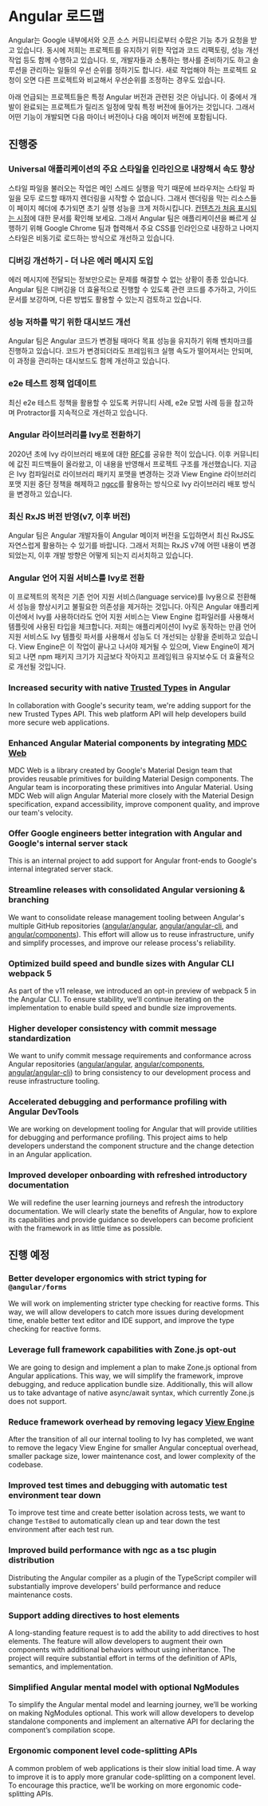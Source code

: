 <!--
# Angular Roadmap
-->
# Angular 로드맵

<!--
Angular receives a large number of feature requests, both from inside Google and from the broader open-source community. At the same time, our list of projects contains plenty of maintenance tasks, code refactorings, potential performance improvements, and so on. We bring together representatives from developer relations, product management, and engineering to prioritize this list. As new projects come into the queue, we regularly position them based on relative priority to other projects. As work gets done, projects will move up in the queue.

The projects below are not associated with a particular Angular version. We'll release them on completion, and they will be part of a specific version based on our release schedule, following semantic versioning. For example, features are released in the next minor after they are complete, or the next major if they include breaking changes.
-->
Angular는 Google 내부에서와 오픈 소스 커뮤니티로부터 수많은 기능 추가 요청을 받고 있습니다.
동시에 저희는 프로젝트를 유지하기 위한 작업과 코드 리팩토링, 성능 개선작업 등도 함께 수행하고 있습니다.
또, 개발자들과 소통하는 행사를 준비하기도 하고 솔루션을 관리하는 일들의 우선 순위를 정하기도 합니다.
새로 작업해야 하는 프로젝트 요청이 오면 다른 프로젝트와 비교해서 우선순위를 조정하는 경우도 있습니다.

아래 언급되는 프로젝트들은 특정 Angular 버전과 관련된 것은 아닙니다.
이 중에서 개발이 완료되는 프로젝트가 릴리즈 일정에 맞춰 특정 버전에 들어가는 것입니다.
그래서 어떤 기능이 개발되면 다음 마이너 버전이나 다음 메이저 버전에 포함됩니다.


<!--
## In Progress
-->
## 진행중

<!--
### Faster apps by inlining critical styles in Universal applications
-->
### Universal 애플리케이션의 주요 스타일을 인라인으로 내장해서 속도 향상

<!--
Loading external stylesheets is a blocking operation, which means that the browser can’t start rendering your application until it loads all the referenced CSS. Having render-blocking resources in the header of a page can significantly impact its load performance, for example, its [first contentful paint](https://web.dev/first-contentful-paint/). To make apps faster, we’ve been collaborating with the Google Chrome team on inlining critical CSS and loading the rest of the styles asynchronously.
-->
스타일 파일을 불러오는 작업은 메인 스레드 실행을 막기 때문에 브라우저는 스타일 파일을 모두 로드할 때까지 렌더링을 시작할 수 없습니다.
그래서 렌더링을 막는 리소스들이 페이지 헤더에 추가되면 초기 실행 성능을 크게 저하시킵니다.
[컨텐츠가 처음 표시되는 시점](https://web.dev/first-contentful-paint/)에 대한 문서를 확인해 보세요.
그래서 Angular 팀은 애플리케이션을 빠르게 실행하기 위해 Google Chrome 팀과 협력해서 주요 CSS를 인라인으로 내장하고 나머지 스타일은 비동기로 로드하는 방식으로 개선하고 있습니다.


<!--
### Improve debugging with better Angular error messages
-->
### 디버깅 개선하기 - 더 나은 에러 메시지 도입

<!--
Error messages often bring limited actionable information to help developers resolve them. We’ve been working on making error messages more discoverable by adding associated codes, developing guides, and other materials to ensure a smoother debugging experience.
-->
에러 메시지에 전달되는 정보만으로는 문제를 해결할 수 없는 상황이 종종 있습니다.
Angular 팀은 디버깅을 더 효율적으로 진행할 수 있도록 관련 코드를 추가하고, 가이드 문서를 보강하며, 다른 방법도 활용할 수 있는지 검토하고 있습니다.


<!--
### Revamp performance dashboards to detect regressions
-->
### 성능 저하를 막기 위한 대시보드 개선

<!--
We have a set of benchmarks that we run against every code change to ensure Angular aligns with our performance standards. To ensure the framework’s runtime does not regress after a code change, we need to refine some of the existing infrastructure the dashboards step on.
-->
Angular 팀은 Angular 코드가 변경될 때마다 목표 성능을 유지하기 위해 벤치마크를 진행하고 있습니다.
코드가 변경되더라도 프레임워크 실행 속도가 떨어져서는 안되며, 이 과정을 관리하는 대시보드도 함께 개선하고 있습니다.


<!--
### Update our e2e testing strategy
-->
### e2e 테스트 정책 업데이트

<!--
To ensure we provide a future-proof e2e testing strategy, we want to evaluate the state of Protractor, community innovations, e2e best practices, and explore novel opportunities.
-->
최신 e2e 테스트 정책을 활용할 수 있도록 커뮤니티 사례, e2e 모범 사례 등을 참고하며 Protractor를 지속적으로 개선하고 있습니다.


<!--
### Angular libraries use Ivy
-->
### Angular 라이브러리를 Ivy로 전환하기

<!--
Earlier in 2020, we shared an [RFC](https://github.com/angular/angular/issues/38366) for Ivy library distribution. After invaluable feedback from the community, we developed a design of the project. We are now investing in the development of Ivy library distribution, including an update of the library package format to use Ivy compilation, unblock the deprecation of the View Engine library format, and [ngcc](https://angular.io/guide/glossary#ngcc). 
-->
2020년 초에 Ivy 라이브러리 배포에 대한 [RFC](https://github.com/angular/angular/issues/38366)를 공유한 적이 있습니다.
이후 커뮤니티에 값진 피드백들이 올라왔고, 이 내용을 반영해서 프로젝트 구조를 개선했습니다.
지금은 Ivy 컴파일러로 라이브러리 패키지 포맷을 변경하는 것과 View Engine 라이브러리 포맷 지원 중단 정책을 해제하고 [ngcc](https://angular.io/guide/glossary#ngcc)를 활용하는 방식으로 Ivy 라이브러리 배포 방식을 변경하고 있습니다.


<!--
### Ensure smooth adoption for future RxJS changes (v7 and beyond)
-->
### 최신 RxJS 버전 반영(v7, 이후 버전)

<!--
We want to ensure Angular developers are taking advantage of the latest capabilities of RxJS and have a smooth transition to the next major releases of the framework. For this purpose, we will explore and document the scope of the changes in v7 and beyond of RxJS and plan an update strategy.
-->
Angular 팀은 Angular 개발자들이 Angular 메이저 버전을 도입하면서 최신 RxJS도 자연스럽게 활용하는 수 있기를 바랍니다.
그래서 저희는 RxJS v7에 어떤 내용이 변경되었는지, 이후 개발 방향은 어떻게 되는지 리서치하고 있습니다.


<!--
### Transition the Angular language service to Ivy
-->
### Angular 언어 지원 서비스를 Ivy로 전환

<!--
The goal of this project is to improve the experience and remove legacy dependency by transitioning the language service to Ivy. Today the language service still uses the View Engine compiler and type checking, even for Ivy applications. We want to use the Ivy template parser and improved type checking for the Angular Language service to match application behavior. This migration will also be a step towards unblocking the removal of View Engine, which will simplify Angular, reduce the npm package size, and improve the framework's maintainability.
-->
이 프로젝트의 목적은 기존 언어 지원 서비스(language service)를 Ivy용으로 전환해서 성능을 향상시키고 불필요한 의존성을 제거하는 것입니다.
아직은 Angular 애플리케이션에서 Ivy를 사용하더라도 언어 지원 서비스는 View Engine 컴파일러를 사용해서 템플릿에 사용된 타입을 체크합니다.
저희는 애플리케이션이 Ivy로 동작하는 만큼 언어 지원 서비스도 Ivy 템플릿 파서를 사용해서 성능도 더 개선되는 상황을 준비하고 있습니다.
View Engine은 이 작업이 끝나고 나서야 제거될 수 있으며, View Engine이 제거되고 나면 npm 패키지 크기가 지금보다 작아지고 프레임워크 유지보수도 더 효율적으로 개선될 것입니다.


### Increased security with native [Trusted Types](https://web.dev/trusted-types/) in Angular

In collaboration with Google's security team, we're adding support for the new Trusted Types API. This web platform API will help developers build more secure web applications.

### Enhanced Angular Material components by integrating [MDC Web](https://material.io/develop/web/)

MDC Web is a library created by Google's Material Design team that provides reusable primitives for building Material Design components. The Angular team is incorporating these primitives into Angular Material. Using MDC Web will align Angular Material more closely with the Material Design specification, expand accessibility, improve component quality, and improve our team's velocity.

### Offer Google engineers better integration with Angular and Google's internal server stack

This is an internal project to add support for Angular front-ends to Google's internal integrated server stack.

### Streamline releases with consolidated Angular versioning & branching

We want to consolidate release management tooling between Angular's multiple GitHub repositories ([angular/angular](https://github.com/angular/angular), [angular/angular-cli](https://github.com/angular/angular-cli), and [angular/components](https://github.com/angular/components)). This effort will allow us to reuse infrastructure, unify and simplify processes, and improve our release process's reliability.

### Optimized build speed and bundle sizes with Angular CLI webpack 5

As part of the v11 release, we introduced an opt-in preview of webpack 5 in the Angular CLI. To ensure stability, we’ll continue iterating on the implementation to enable build speed and bundle size improvements.

### Higher developer consistency with commit message standardization

We want to unify commit message requirements and conformance across Angular repositories ([angular/angular](https://github.com/angular/angular), [angular/components](https://github.com/angular/components), [angular/angular-cli](https://github.com/angular/angular-cli)) to bring consistency to our development process and reuse infrastructure tooling.

### Accelerated debugging and performance profiling with Angular DevTools

We are working on development tooling for Angular that will provide utilities for debugging and performance profiling. This project aims to help developers understand the component structure and the change detection in an Angular application.

### Improved developer onboarding with refreshed introductory documentation

We will redefine the user learning journeys and refresh the introductory documentation. We will clearly state the benefits of Angular, how to explore its capabilities and provide guidance so developers can become proficient with the framework in as little time as possible.


<!--
## Future
-->
## 진행 예정

### Better developer ergonomics with strict typing for `@angular/forms`

We will work on implementing stricter type checking for reactive forms. This way, we will allow developers to catch more issues during development time, enable better text editor and IDE support, and improve the type checking for reactive forms.

### Leverage full framework capabilities with Zone.js opt-out

We are going to design and implement a plan to make Zone.js optional from Angular applications. This way, we will simplify the framework, improve debugging, and reduce application bundle size. Additionally, this will allow us to take advantage of native async/await syntax, which currently Zone.js does not support.

### Reduce framework overhead by removing legacy [View Engine](https://angular.io/guide/ivy)

After the transition of all our internal tooling to Ivy has completed, we want to remove the legacy View Engine for smaller Angular conceptual overhead, smaller package size, lower maintenance cost, and lower complexity of the codebase.

### Improved test times and debugging with automatic test environment tear down

To improve test time and create better isolation across tests, we want to change `TestBed` to automatically clean up and tear down the test environment after each test run.

### Improved build performance with ngc as a tsc plugin distribution

Distributing the Angular compiler as a plugin of the TypeScript compiler will substantially improve developers' build performance and reduce maintenance costs.

### Support adding directives to host elements

A long-standing feature request is to add the ability to add directives to host elements. The feature will allow developers to augment their own components with additional behaviors without using inheritance. The project will require substantial effort in terms of the definition of APIs, semantics, and implementation.

### Simplified Angular mental model with optional NgModules

To simplify the Angular mental model and learning journey, we’ll be working on making NgModules optional. This work will allow developers to develop standalone components and implement an alternative API for declaring the component’s compilation scope.

### Ergonomic component level code-splitting APIs

A common problem of web applications is their slow initial load time. A way to improve it is to apply more granular code-splitting on a component level. To encourage this practice, we’ll be working on more ergonomic code-splitting APIs.

